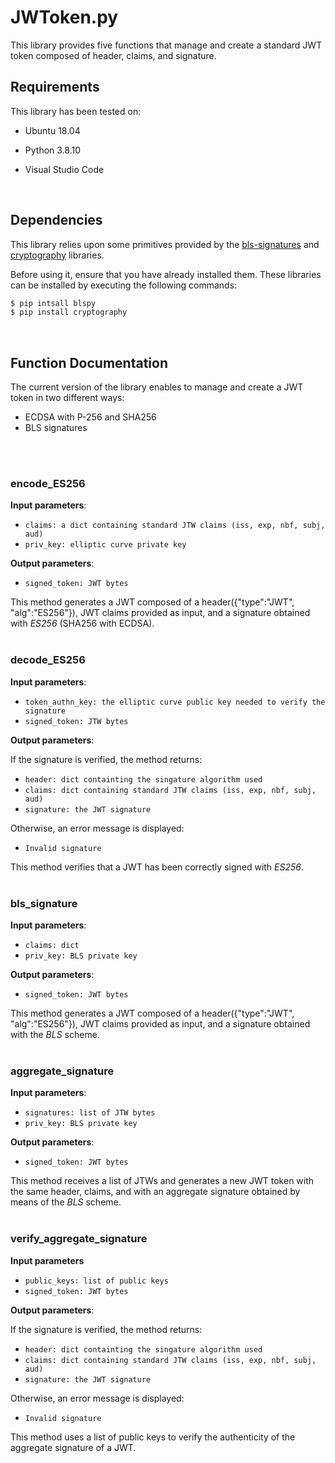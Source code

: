 # JWToken.py
This library provides five functions that manage and create a standard JWT token composed of header, claims, and signature.
<br/>

## Requirements
This library has been tested on:

* Ubuntu 18.04

* Python 3.8.10

* Visual Studio Code
<br/>

## Dependencies
This library relies upon some primitives provided by the [bls-signatures](https://github.com/Chia-Network/bls-signatures) and [cryptography](https://github.com/pyca/cryptography) libraries.
<br/>

Before using it, ensure that you have already installed them. These libraries can be installed by executing the following commands:

```cmd
$ pip intsall blspy
$ pip install cryptography
```
<br/>

## Function Documentation
The current version of the library enables to manage and create a JWT token in two different ways:

* ECDSA with P-256 and SHA256
* BLS signatures
<br/>
<br/>

### **encode_ES256**

**Input parameters**: 
- `claims: a dict containing standard JTW claims (iss, exp, nbf, subj, aud)`
- `priv_key: elliptic curve private key`

**Output parameters**: 
- `signed_token: JWT bytes `

This method generates a JWT composed of a header({"type":"JWT", "alg":"ES256"}), JWT claims provided as input, and a signature obtained with *ES256* (SHA256 with ECDSA).
<br/>
<br/>

### **decode_ES256**

**Input parameters**: 
- `token_authn_key: the elliptic curve public key needed to verify the signature`
- `signed_token: JTW bytes`

**Output parameters**: 

If the signature is verified, the method returns:
- `header: dict containting the singature algorithm used`
- `claims: dict containing standard JTW claims (iss, exp, nbf, subj, aud)`
- `signature: the JWT signature `

Otherwise, an error message is displayed:

- `Invalid signature`

This method verifies that a JWT has been correctly signed with *ES256*.
<br/>
<br/>

### **bls_signature**

**Input parameters**: 
- `claims: dict`
- `priv_key: BLS private key`

**Output parameters**: 
- `signed_token: JWT bytes `

This method generates a JWT composed of a header({"type":"JWT", "alg":"ES256"}), JWT claims provided as input, and a signature obtained with the *BLS* scheme.
<br/>
<br/>

### **aggregate_signature**

**Input parameters**: 
- `signatures: list of JTW bytes`
- `priv_key: BLS private key`

**Output parameters**: 
- `signed_token: JWT bytes`

This method receives a list of JTWs and generates a new JWT token with the same header, claims, and with an aggregate signature obtained by means of the *BLS* scheme.
<br/>
<br/>

### **verify_aggregate_signature**

**Input parameters**
- `public_keys: list of public keys `
- `signed_token: JWT bytes `

**Output parameters**: 

If the signature is verified, the method returns:
- `header: dict containting the singature algorithm used`
- `claims: dict containing standard JTW claims (iss, exp, nbf, subj, aud)`
- `signature: the JWT signature `

Otherwise, an error message is displayed:

- `Invalid signature`

This method uses a list of public keys to verify the authenticity of the aggregate signature of a JWT.
<br/>
<br/>



